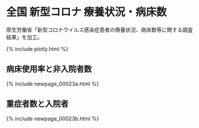 # 全国 新型コロナ 療養状況・病床数

厚生労働省「新型コロナウイルス感染症患者の療養状況、病床数等に関する調査結果」を加工。

{% include plotly.html %}

## 病床使用率と非入院者数
{% include newpage_00023a.html %}

## 重症者数と入院者
{% include newpage_00023b.html %}
